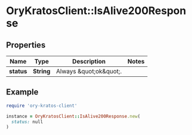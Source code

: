 # OryKratosClient::IsAlive200Response

## Properties

| Name | Type | Description | Notes |
| ---- | ---- | ----------- | ----- |
| **status** | **String** | Always \&quot;ok\&quot;. |  |

## Example

```ruby
require 'ory-kratos-client'

instance = OryKratosClient::IsAlive200Response.new(
  status: null
)
```

